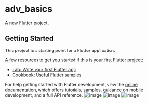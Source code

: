 # adv_basics

A new Flutter project.

## Getting Started

This project is a starting point for a Flutter application.

A few resources to get you started if this is your first Flutter project:

- [Lab: Write your first Flutter app](https://docs.flutter.dev/get-started/codelab)
- [Cookbook: Useful Flutter samples](https://docs.flutter.dev/cookbook)

For help getting started with Flutter development, view the
[online documentation](https://docs.flutter.dev/), which offers tutorials,
samples, guidance on mobile development, and a full API reference.
![image](https://github.com/user-attachments/assets/2fdb21f6-e741-4edd-8539-17bd0b7d9ce3)
![image](https://github.com/user-attachments/assets/ec8e218c-eac4-4469-b6e7-739c337b1323)
![image](https://github.com/user-attachments/assets/3f6d3f5e-3612-4942-b430-6bdb36ea5fa6)

